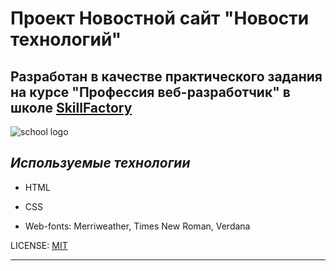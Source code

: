 
# Проект Новостной сайт "Новости технологий"

## **Разработан в качестве практического задания на курсе "Профессия веб-разработчик"** в школе [SkillFactory](https://skillfactory.ru/)

![school logo](https://lms.skillfactory.ru/static/base-theme-ironwood/images/logo.png)

## *Используемые технологии*

* HTML

* CSS 

* Web-fonts: Merriweather, Times New Roman, Verdana


LICENSE: [MIT](/LICENSE.md)

---





